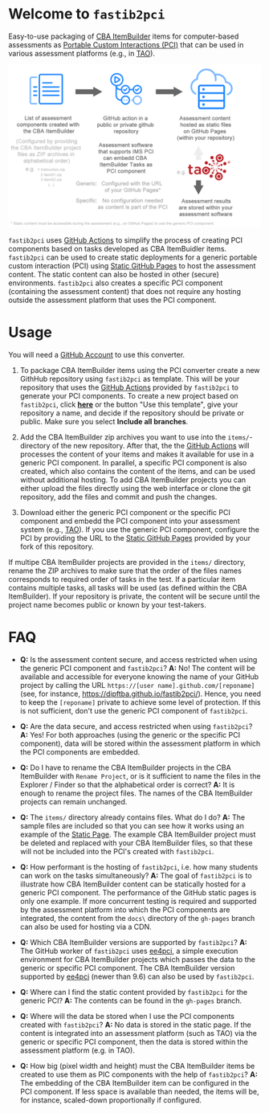 # Welcome to `fastib2pci`

Easy-to-use packaging of [CBA ItemBuilder](https://tba.dipf.de/en/infrastructure/software-development/cba-itembuilder-1) items for computer-based assessments as [Portable Custom Interactions (PCI)](https://www.imsglobal.org/assessment/interactions.html) that can be used in various assessment platforms (e.g., in [TAO](https://www.taotesting.com/)). 

![](READMEimage.png)

`fastib2pci` uses [GitHub Actions](https://github.com/features/actions) to simplify the process of creating PCI components based on tasks developed as CBA ItemBuidler items. `fastib2pci` can be used to create static deployments for a generic portable custom interaction (PCI) using [Static GitHub Pages](https://pages.github.com/) to host the assessment content. The static content can also be hosted in other (secure) environments. `fastib2pci` also creates a specific PCI component (containing the assessment content) that does not require any hosting outside the assessment platform that uses the PCI component.

# Usage

You will need a [GitHub Account](https://github.com/signup) to use this converter. 

1. To package CBA ItemBuilder items using the PCI converter create a new GithHub repository using `fastib2pci` as template. This will be your repository that uses the [GitHub Actions](https://github.com/features/actions) provided by `fastib2pci` to generate your PCI components. To create a new project based on `fastib2pci`, click **[here](https://github.com/DIPFtba/fastib2pci/generate)** or the button "Use this template", give your repository a name, and decide if the repository should be private or public. Make sure you select **Include all branches**.

2. Add the CBA ItemBuilder zip archives you want to use into the `items/`-directory of the new repository. After that, the the [GitHub Actions](https://github.com/features/actions) will processes the content of your items and makes it available for use in a generic PCI component. In parallel, a specific PCI component is also created, which also contains the content of the items, and can be used without additional hosting. To add CBA ItemBuilder projects you can either upload the files directly using the web interface or clone the git repository, add the files and commit and push the changes. 

3. Download either the generic PCI component or the specific PCI component and embedd the PCI component into your assessment system (e.g., [TAO](https://www.taotesting.com/)). If you use the generic PCI component, configure the PCI by providing the URL to the [Static GitHub Pages](https://pages.github.com/) provided by your fork of this repository. 

If multipe CBA ItemBuilder projects are provided in the `items/` directory, rename the ZIP archives to make sure that the order of the files names corresponds to required order of tasks in the test. If a particular item contains multiple tasks, all tasks will be used (as defined within the CBA ItemBuilder). If your repository is private, the content will be secure until the project name becomes public or known by your test-takers. 

# FAQ

- **Q:** Is the assessment content secure, and access restricted when using the generic PCI component and `fastib2pci`? **A:** No! The content will be available and accessible for everyone knowing the name of your GitHub project by calling the URL `https://[user name].github.com/[reponame]` (see, for instance, https://dipftba.github.io/fastib2pci/). Hence, you need to keep the `[reponame]` private to achieve some level of protection. If this is not sufficient, don't use the generic PCI component of `fastib2pci`.

- **Q:** Are the data secure, and access restricted when using `fastib2pci`? **A:** Yes! For both approaches (using the generic or the specific PCI component), data will be stored within the assessment platform in which the PCI components are embedded. 
 
- **Q:** Do I have to rename the CBA ItemBuilder projects in the CBA ItemBuilder with `Rename Project`, or is it sufficient to name the files in the Explorer / Finder so that the alphabetical order is correct? **A:**  It is enough to rename the project files. The names of the CBA ItemBuilder projects can remain unchanged. 
- **Q:** The `items/` directory already contains files. What do I do? **A:** The sample files are included so that you can see how it works using an example of the [Static Page](https://dipftba.github.io/fastib2pci/). The example CBA ItemBuilder project must be deleted and replaced with your CBA ItemBuilder files, so that these will not be included into the PCI's created with `fastib2pci`. 

- **Q:** How performant is the hosting of `fastib2pci`, i.e. how many students can work on the tasks simultaneously?  **A:** The goal of `fastib2pci` is to illustrate how CBA ItemBuilder content can be statically hosted for a generic PCI component. The performance of the GitHub static pages is only one example. If more concurrent testing is required and supported by the assessment platform into which the PCI components are integrated, the content from the `docs\` directory of the `gh-pages` branch can also be used for hosting via a CDN. 

- **Q:** Which CBA ItemBuilder versions are supported by `fastib2pci`? **A:** The GitHub worker of `fastib2pci` uses [ee4pci](https://github.com/DIPFtba/ee4pci), a simple execution environment for CBA ItemBuilder projects which passes the data to the generic or specific PCI component. The CBA ItemBuilder version supported by [ee4pci](https://github.com/DIPFtba/ee4pci) (newer than 9.6) can also be used by `fastib2pci`. 

- **Q:** Where can I find the static content provided by `fastib2pci` for the generic PCI? **A:** The contents can be found in the `gh-pages` branch. 

- **Q:** Where will the data be stored when I use the PCI components created with `fastib2pci`? **A:** No data is stored in the static page. If the content is integrated into an assessment platform (such as TAO) via the generic or specific PCI component, then the data is stored within the assessment platform (e.g. in TAO). 

- **Q:** How big (pixel width and height) must the CBA ItemBuilder items be created to use them as PIC components with the help of `fastib2pci`? **A:** The embedding of the CBA ItemBuilder item can be configured in the PCI component. If less space is available than needed, the items will be, for instance, scaled-down proportionally if configured. 
